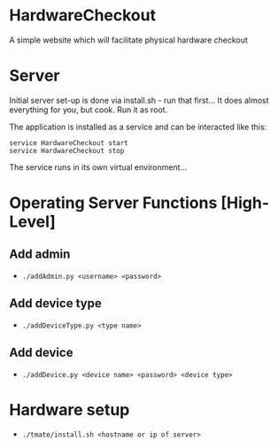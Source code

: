 # HardwareCheckout
A simple website which will facilitate physical hardware checkout

# Server

Initial server set-up is done via install.sh - run that first... It does almost everything for you, but cook. Run it as root.

The application is installed as a service and can be interacted like this:

```
service HardwareCheckout start
service HardwareCheckout stop
```

The service runs in its own virtual environment...

# Operating Server Functions [High-Level]

## Add admin
- `./addAdmin.py <username> <password>`

## Add device type
- `./addDeviceType.py <type name>`

## Add device
- `./addDevice.py <device name> <password> <device type>`

# Hardware setup
- `./tmate/install.sh <hostname or ip of server>`

